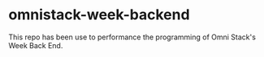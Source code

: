 # omnistack-week-backend
This repo has been use to performance the programming of Omni Stack's Week Back End.
